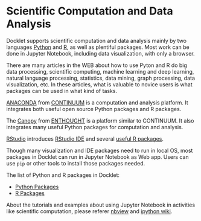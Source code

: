 # Scientific Computation and Data Analysis #

Docklet supports scientific computation and data analysis mainly by two languages [Python](https://www.python.org) and [R](http://www.r-project.org), as well as plentiful packages.
Most work can be done in Jupyter Notebook, including data visualization,
with only a browser.

There are many articles in the WEB about how to use Pyton and R do big
data processing, scientific computing, machine learning and deep
learning, natural language processing, statistics, data mining, graph
processing, data visualization, etc. In these articles, what is valuable
to novice users is what packages can be used in what kind of tasks.

[ANACONDA](https://www.continuum.io/why-anaconda) from 
[CONTINUUM](https://www.continuum.io) is a computation and analysis
platform. It integrates both useful open source Python packages and R packages.

The [Canopy](https://www.enthought.com/products/canopy/) from 
[ENTHOUGHT](https://www.enthought.com) is a platform similar to CONTINUUM.
It also integrates many useful Python packages for computation and
analysis.

[RStudio](https://www.rstudio.com) introduces [RStudio
IDE](https://www.rstudio.com/products/rstudio2/) and several 
[useful R packages](https://www.rstudio.com/products/rpackages/).

Though many visualization and IDE packages need to run in local
OS, most packages in Docklet can run in Jupyter Notebook as Web app.
Users can use `pip` or other tools to install those packages needed.

The list of Python and  R packages in Docklet:

 * [Python Packages](python.md)
 * [R Packages](r.md)

About the tutorials and examples about using Jupyter Notebook in
activities like scientific computation, please referer
[nbview](http://nbviewer.jupyter.og) and [ipython
wiki](https://github.com/ipython/ipython/wiki/A-gallery-of-interesting-IPython-Notebooks). 

